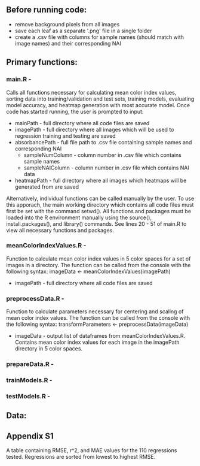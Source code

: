 ## Before running code:
- remove background pixels from all images
- save each leaf as a separate '.png' file in a single folder
- create a .csv file with columns for sample names (should match with image names) and their corresponding NAI

## Primary functions:
### main.R -
Calls all functions necessary for calculating mean color index values, sorting data into training/validation and test sets, training models, evaluating model accuracy, and heatmap generation with most accurate model.
Once code has started running, the user is prompted to input:
- mainPath - full directory where all code files are saved
- imagePath - full directory where all images which will be used to regression training and testing are saved
- absorbancePath - full file path to .csv file containing sample names and corresponding NAI
  - sampleNumColumn - column number in .csv file which contains sample names
  - sampleNAIColumn - column number in .csv file which contains NAI data
- heatmapPath - full directory where all images which heatmaps will be generated from are saved

Alternatively, individual functions can be called manually by the user. To use this apporach, the main working directory which contains all code files must first be set with the command setwd(). All functions and packages must be loaded into the R environment manually using the source(), install.packages(), and library() commands. See lines 20 - 51 of main.R to view all necessary functions and packages.

### meanColorIndexValues.R - 
Function to calculate mean color index values in 5 color spaces for a set of images in a directory. The function can be called from the console with the following syntax: imageData <- meanColorIndexValues(imagePath)
- imagePath - full directory where all code files are saved

### preprocessData.R - 
Function to calculate parameters necessary for centering and scaling of mean color index values. The function can be called from the console with the following syntax: transformParameters <- preprocessData(imageData)
- imageData - output list of dataframes from meanColorIndexValues.R. Contains mean color index values for each image in the imagePath directory in 5 color spaces.

### prepareData.R - 




### trainModels.R -

### testModels.R -

## Data:
## Appendix S1
A table containing RMSE, r^2, and MAE values for the 110 regressions tested. Regressions are sorted from lowest to highest RMSE.
